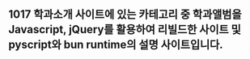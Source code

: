 <h2>1017 학과소개 사이트에 있는 카테고리 중 학과앨범을 Javascript, jQuery를 활용하여 리빌드한 사이트 및 pyscript와 bun runtime의 설명 사이트입니다.</h2>
